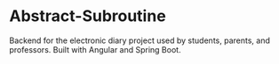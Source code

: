 # Abstract-Subroutine
Backend for the electronic diary project used by students, parents, and professors. Built with Angular and Spring Boot.
